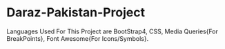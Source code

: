 # Daraz-Pakistan-Project
Languages Used For This Project are BootStrap4, CSS, Media Queries{For BreakPoints}, Font Awesome{For Icons/Symbols}.
